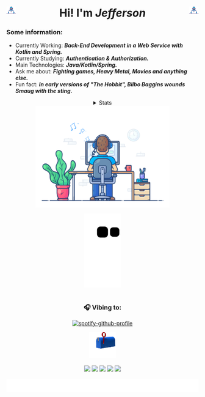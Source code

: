 <h1 align="center">
<img align="left" width="5%" src="https://github.com/jeffersontavaresdm/jeffersontavaresdm/blob/main/images/Developer.gif" width="25"/>
    Hi! I'm <em>Jefferson</em>
<img align="right" width="5%" src="https://github.com/jeffersontavaresdm/jeffersontavaresdm/blob/main/images/Developer.gif" width="25"/>
</h1>

### Some information:
- Currently Working: ***Back-End Development in a Web Service with Kotlin and Spring.***
- Currently Studying: ***Authentication & Authorization.***
- Main Technologies: ***Java/Kotlin/Spring.***
- Ask me about: ***Fighting games, Heavy Metal, Movies and anything else.***
- Fun fact: ***In early versions of "The Hobbit", Bilbo Baggins wounds Smaug with the sting.***

<div align="center">
<details>
<summary>Stats</summary>
    
<br>
    
<a  href="https://github.com/jeffersontavaresdm">

<div align="center">
    
<img src="https://github.com/jeffersontavaresdm/profile-summary-cards/raw/master/profile-summary-card-output/github/3-stats.svg" width="35%">
<img src="https://github.com/jeffersontavaresdm/profile-summary-cards/raw/master/profile-summary-card-output/github/4-productive-time.svg" width="35%">
<img src="https://github.com/jeffersontavaresdm/profile-summary-cards/raw/master/profile-summary-card-output/github/1-repos-per-language.svg" width="35%">
<img src="https://github.com/jeffersontavaresdm/profile-summary-cards/raw/master/profile-summary-card-output/github/2-most-commit-language.svg" width="35%">
    
</div>

</a>
</div>
    
</details>

<div align="center" width="50">

<img src="https://github.com/jeffersontavaresdm/jeffersontavaresdm/blob/main/images/dev-working_rounded.gif?raw=true" href="https://github.com/sp-xd" alt="CoDiNg RocKs"  width="70%"/>
    
<br>
    
![Snake animation](https://github.com/jeffersontavaresdm/jeffersontavaresdm/blob/output/github-contribution-grid-snake.svg)
    
#
    
### 🎧 Vibing to:

[![spotify-github-profile](https://spotify-github-profile.vercel.app/api/view?uid=bucky2dgod&cover_image=true&theme=novatorem&bar_color=53b14f&bar_color_cover=false)](https://spotify-github-profile.vercel.app/api/login)
    
<img src="https://github.com/jeffersontavaresdm/jeffersontavaresdm/blob/main/images/letterbox.gif?raw=true" width="70px">
    
<br>
<br>

<div align="center">
  <a href="https://www.linkedin.com/in/jefferson-tavares" target="_blank"><img src="https://img.shields.io/badge/-LinkedIn-%230077B5?style=for-the-badge&logo=linkedin&logoColor=white" target="_blank"></a>
  <a href="https://t.me/jeffersontdm" target="_blank"><img src="https://img.shields.io/badge/Telegram-2CA5E0?style=for-the-badge&logo=telegram&logoColor=white" target="_blank"></a>
  <a href="https://twitter.com/JFFTXD" target="_blank"><img src="https://img.shields.io/badge/Twitter-1DA1F2?style=for-the-badge&logo=twitter&logoColor=white" target="_blank"></a>
  <a href="https://discord.com/users/jeffersontdm#1604" target="_blank"><img src="https://img.shields.io/badge/Discord-7289DA?style=for-the-badge&logo=discord&logoColor=white" target="_blank"></a>
  <a href="https://www.instagram.com/jeffersontdm_" target="_blank"><img src="https://img.shields.io/badge/-Instagram-%23E4405F?style=for-the-badge&logo=instagram&logoColor=white" target="_blank"></a>

</div>
    
<br>

<img src="https://github.com/jeffersontavaresdm/jeffersontavaresdm/blob/main/images/this_page_is.gif?raw=true"/>

</div>
